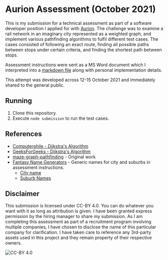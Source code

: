 # Aurion Assessment (October 2021)

This is my submission for a technical assessment as part of a software developer position I applied for with [Aurion](https://aurion.com/). The challenge was to examine a rail network in an imaginary city represented as a weighted graph, and implement various pathfinding algorithms to fulfil different test cases. The cases consisted of following an exact route, finding all possible paths between stops under certain criteria, and finding the shortest path between stops.

Assessment instructions were sent as a MS Word document which I interpreted into a [markdown file](./instructions.md) along with personal implementation details.

This attempt was developed across 12-15 October 2021 and immediately shared to the general public.

## Running

1. Clone this repository.
2. Execute `node submission` to run the test cases.

## References

* [Computerphile - Dijkstra's Algorithm](https://www.youtube.com/watch?v=GazC3A4OQTE)
* [GeeksForGeeks - Dijkstra's Algorithm](https://www.geeksforgeeks.org/dijkstras-shortest-path-algorithm-greedy-algo-7/)
* [maze-graph-pathfinding](https://github.com/tjohnston-softdev/maze-graph-pathfinding) - Original work
* [Fantasy Name Generators](https://www.fantasynamegenerators.com/) - Generic names for city and suburbs in assessment instructions.
	* [City name](https://www.fantasynamegenerators.com/city-names.php)
	* [Suburb Names](https://www.fantasynamegenerators.com/city-district-names.php)

## Disclaimer

This submission is licensed under CC-BY 4.0. You can do whatever you want with it as long as attribution is given. I have been granted express permission by the hiring manager to share my submission. As I am completing this assessment as part of a recruitment program involving multiple companies, I have chosen to disclose the name of this particular company for clarification. I have taken care to reference any 3rd-party assets used in this project and they remain property of their respective owners.

![CC-BY 4.0](https://i.creativecommons.org/l/by/4.0/88x31.png)
